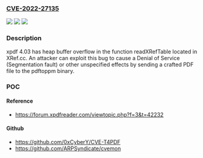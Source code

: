 ### [CVE-2022-27135](https://cve.mitre.org/cgi-bin/cvename.cgi?name=CVE-2022-27135)
![](https://img.shields.io/static/v1?label=Product&message=n%2Fa&color=blue)
![](https://img.shields.io/static/v1?label=Version&message=n%2Fa&color=blue)
![](https://img.shields.io/static/v1?label=Vulnerability&message=n%2Fa&color=brighgreen)

### Description

xpdf 4.03 has heap buffer overflow in the function readXRefTable located in XRef.cc. An attacker can exploit this bug to cause a Denial of Service (Segmentation fault) or other unspecified effects by sending a crafted PDF file to the pdftoppm binary.

### POC

#### Reference
- https://forum.xpdfreader.com/viewtopic.php?f=3&t=42232

#### Github
- https://github.com/0xCyberY/CVE-T4PDF
- https://github.com/ARPSyndicate/cvemon

